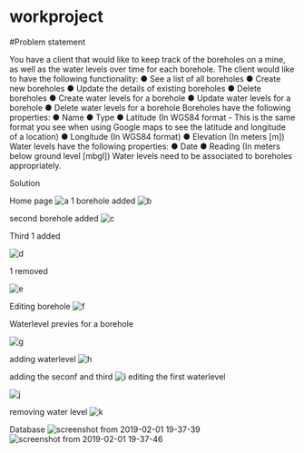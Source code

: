 # workproject

#Problem statement 

You have a client that would like to keep track of the boreholes on a mine, as well as the water
levels over time for each borehole.
The client would like to have the following functionality:
● See a list of all boreholes
● Create new boreholes
● Update the details of existing boreholes
● Delete boreholes
● Create water levels for a borehole
● Update water levels for a borehole
● Delete water levels for a borehole
Boreholes have the following properties:
● Name
● Type
● Latitude (In WGS84 format - This is the same format you see when using Google maps
to see the latitude and longitude of a location)
● Longitude (In WGS84 format)
● Elevation (In meters [m])
Water levels have the following properties:
● Date
● Reading (In meters below ground level [mbgl])
Water levels need to be associated to boreholes appropriately.


Solution


Home page
![a](https://user-images.githubusercontent.com/40677077/52139457-e6a41000-2658-11e9-9568-8aa821aa1082.png)
1 borehole added
![b](https://user-images.githubusercontent.com/40677077/52139522-0a675600-2659-11e9-883c-8fa0ed694721.png)

second borehole added
![c](https://user-images.githubusercontent.com/40677077/52139592-37b40400-2659-11e9-9b1f-9a567441b95b.png)

Third 1 added

![d](https://user-images.githubusercontent.com/40677077/52139631-5adeb380-2659-11e9-932c-892f7cd1041a.png)

1 removed

![e](https://user-images.githubusercontent.com/40677077/52139668-734ece00-2659-11e9-8301-f22089c35329.png)

Editing borehole
![f](https://user-images.githubusercontent.com/40677077/52139703-8bbee880-2659-11e9-9f7b-07f075dede12.png)

Waterlevel previes for a borehole

![g](https://user-images.githubusercontent.com/40677077/52139748-a2fdd600-2659-11e9-95da-96eead55bf14.png)

adding waterlevel
![h](https://user-images.githubusercontent.com/40677077/52139792-c294fe80-2659-11e9-8232-6353a1173ffb.png)


adding the seconf and third
![i](https://user-images.githubusercontent.com/40677077/52139829-dc364600-2659-11e9-8226-25e74433fd74.png)
editing the first waterlevel

![j](https://user-images.githubusercontent.com/40677077/52139897-fd973200-2659-11e9-847c-a4f3e454cb1b.png)

removing water level
![k](https://user-images.githubusercontent.com/40677077/52139935-1b649700-265a-11e9-952e-245280adb786.png)

Database
![screenshot from 2019-02-01 19-37-39](https://user-images.githubusercontent.com/40677077/52139958-2dded080-265a-11e9-9fa3-12c3e3c9662e.png)
![screenshot from 2019-02-01 19-37-46](https://user-images.githubusercontent.com/40677077/52139966-30412a80-265a-11e9-908e-35999f519134.png)










